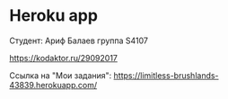 # Heroku app 
Cтудент: Ариф Балаев группа S4107

https://kodaktor.ru/29092017

Ссылка на "Мои задания": https://limitless-brushlands-43839.herokuapp.com/
